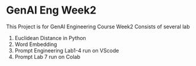 # GenAI Eng Week2
This Project is for GenAI Engineering Course Week2
Consists of several lab
1. Euclidean Distance  in Python
2. Word Embedding  
3. Prompt Engineering Lab1-4 run on VScode 
4. Prompt Lab 7 run on Colab  
   